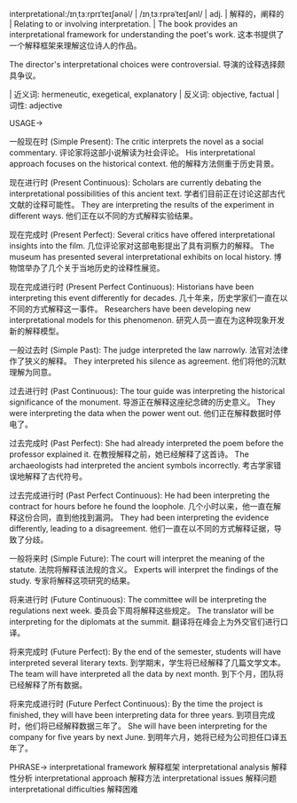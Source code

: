 interpretational:/ɪnˌtɜːrprɪˈteɪʃənəl/ | /ɪnˌtɜːrprəˈteɪʃənl/ | adj. | 解释的，阐释的 | Relating to or involving interpretation. |  The book provides an interpretational framework for understanding the poet's work. 这本书提供了一个解释框架来理解这位诗人的作品。

The director's interpretational choices were controversial. 导演的诠释选择颇具争议。

| 近义词: hermeneutic, exegetical, explanatory | 反义词: objective, factual | 词性: adjective

USAGE->

一般现在时 (Simple Present):
The critic interprets the novel as a social commentary.  评论家将这部小说解读为社会评论。
His interpretational approach focuses on the historical context. 他的解释方法侧重于历史背景。


现在进行时 (Present Continuous):
Scholars are currently debating the interpretational possibilities of this ancient text.  学者们目前正在讨论这部古代文献的诠释可能性。
They are interpreting the results of the experiment in different ways. 他们正在以不同的方式解释实验结果。


现在完成时 (Present Perfect):
Several critics have offered interpretational insights into the film.  几位评论家对这部电影提出了具有洞察力的解释。
The museum has presented several interpretational exhibits on local history.  博物馆举办了几个关于当地历史的诠释性展览。


现在完成进行时 (Present Perfect Continuous):
Historians have been interpreting this event differently for decades.  几十年来，历史学家们一直在以不同的方式解释这一事件。
Researchers have been developing new interpretational models for this phenomenon. 研究人员一直在为这种现象开发新的解释模型。


一般过去时 (Simple Past):
The judge interpreted the law narrowly.  法官对法律作了狭义的解释。
They interpreted his silence as agreement.  他们将他的沉默理解为同意。


过去进行时 (Past Continuous):
The tour guide was interpreting the historical significance of the monument. 导游正在解释这座纪念碑的历史意义。
They were interpreting the data when the power went out.  他们正在解释数据时停电了。


过去完成时 (Past Perfect):
She had already interpreted the poem before the professor explained it.  在教授解释之前，她已经解释了这首诗。
The archaeologists had interpreted the ancient symbols incorrectly. 考古学家错误地解释了古代符号。


过去完成进行时 (Past Perfect Continuous):
He had been interpreting the contract for hours before he found the loophole.  几个小时以来，他一直在解释这份合同，直到他找到漏洞。
They had been interpreting the evidence differently, leading to a disagreement. 他们一直在以不同的方式解释证据，导致了分歧。


一般将来时 (Simple Future):
The court will interpret the meaning of the statute.  法院将解释该法规的含义。
Experts will interpret the findings of the study. 专家将解释这项研究的结果。


将来进行时 (Future Continuous):
The committee will be interpreting the regulations next week.  委员会下周将解释这些规定。
The translator will be interpreting for the diplomats at the summit.  翻译将在峰会上为外交官们进行口译。


将来完成时 (Future Perfect):
By the end of the semester, students will have interpreted several literary texts. 到学期末，学生将已经解释了几篇文学文本。
The team will have interpreted all the data by next month.  到下个月，团队将已经解释了所有数据。


将来完成进行时 (Future Perfect Continuous):
By the time the project is finished, they will have been interpreting data for three years. 到项目完成时，他们将已经解释数据三年了。
She will have been interpreting for the company for five years by next June. 到明年六月，她将已经为公司担任口译五年了。


PHRASE->
interpretational framework  解释框架
interpretational analysis  解释性分析
interpretational approach  解释方法
interpretational issues  解释问题
interpretational difficulties  解释困难
